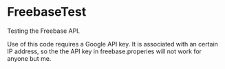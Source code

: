 FreebaseTest
============

Testing the Freebase API.

Use of this code requires a Google API key. It is associated with an certain IP address, 
so the the API key in freebase.properies will not work for anyone but me.
